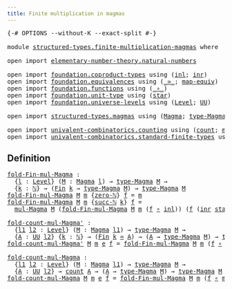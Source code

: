 ```yaml
---
title: Finite multiplication in magmas
---
```


<pre class="Agda"><a id="57" class="Symbol">{-#</a> <a id="61" class="Keyword">OPTIONS</a> <a id="69" class="Pragma">--without-K</a> <a id="81" class="Pragma">--exact-split</a> <a id="95" class="Symbol">#-}</a>

<a id="100" class="Keyword">module</a> <a id="107" href="structured-types.finite-multiplication-magmas.html" class="Module">structured-types.finite-multiplication-magmas</a> <a id="153" class="Keyword">where</a>

<a id="160" class="Keyword">open</a> <a id="165" class="Keyword">import</a> <a id="172" href="elementary-number-theory.natural-numbers.html" class="Module">elementary-number-theory.natural-numbers</a>

<a id="214" class="Keyword">open</a> <a id="219" class="Keyword">import</a> <a id="226" href="foundation.coproduct-types.html" class="Module">foundation.coproduct-types</a> <a id="253" class="Keyword">using</a> <a id="259" class="Symbol">(</a><a id="260" href="foundation.coproduct-types.html#1239" class="InductiveConstructor">inl</a><a id="263" class="Symbol">;</a> <a id="265" href="foundation.coproduct-types.html#1262" class="InductiveConstructor">inr</a><a id="268" class="Symbol">)</a>
<a id="270" class="Keyword">open</a> <a id="275" class="Keyword">import</a> <a id="282" href="foundation.equivalences.html" class="Module">foundation.equivalences</a> <a id="306" class="Keyword">using</a> <a id="312" class="Symbol">(</a><a id="313" href="foundation-core.equivalences.html#1607" class="Function Operator">_≃_</a><a id="316" class="Symbol">;</a> <a id="318" href="foundation-core.equivalences.html#1807" class="Function">map-equiv</a><a id="327" class="Symbol">)</a>
<a id="329" class="Keyword">open</a> <a id="334" class="Keyword">import</a> <a id="341" href="foundation.functions.html" class="Module">foundation.functions</a> <a id="362" class="Keyword">using</a> <a id="368" class="Symbol">(</a><a id="369" href="foundation-core.functions.html#407" class="Function Operator">_∘_</a><a id="372" class="Symbol">)</a>
<a id="374" class="Keyword">open</a> <a id="379" class="Keyword">import</a> <a id="386" href="foundation.unit-type.html" class="Module">foundation.unit-type</a> <a id="407" class="Keyword">using</a> <a id="413" class="Symbol">(</a><a id="414" href="foundation.unit-type.html#1099" class="InductiveConstructor">star</a><a id="418" class="Symbol">)</a>
<a id="420" class="Keyword">open</a> <a id="425" class="Keyword">import</a> <a id="432" href="foundation.universe-levels.html" class="Module">foundation.universe-levels</a> <a id="459" class="Keyword">using</a> <a id="465" class="Symbol">(</a><a id="466" href="Agda.Primitive.html#597" class="Postulate">Level</a><a id="471" class="Symbol">;</a> <a id="473" href="foundation-core.universe-levels.html#222" class="Primitive">UU</a><a id="475" class="Symbol">)</a>

<a id="478" class="Keyword">open</a> <a id="483" class="Keyword">import</a> <a id="490" href="structured-types.magmas.html" class="Module">structured-types.magmas</a> <a id="514" class="Keyword">using</a> <a id="520" class="Symbol">(</a><a id="521" href="structured-types.magmas.html#810" class="Function">Magma</a><a id="526" class="Symbol">;</a> <a id="528" href="structured-types.magmas.html#932" class="Function">type-Magma</a><a id="538" class="Symbol">;</a> <a id="540" href="structured-types.magmas.html#976" class="Function">mul-Magma</a><a id="549" class="Symbol">)</a>

<a id="552" class="Keyword">open</a> <a id="557" class="Keyword">import</a> <a id="564" href="univalent-combinatorics.counting.html" class="Module">univalent-combinatorics.counting</a> <a id="597" class="Keyword">using</a> <a id="603" class="Symbol">(</a><a id="604" href="univalent-combinatorics.counting.html#1901" class="Function">count</a><a id="609" class="Symbol">;</a> <a id="611" href="univalent-combinatorics.counting.html#2172" class="Function">map-equiv-count</a><a id="626" class="Symbol">)</a>
<a id="628" class="Keyword">open</a> <a id="633" class="Keyword">import</a> <a id="640" href="univalent-combinatorics.standard-finite-types.html" class="Module">univalent-combinatorics.standard-finite-types</a> <a id="686" class="Keyword">using</a> <a id="692" class="Symbol">(</a><a id="693" href="univalent-combinatorics.standard-finite-types.html#2149" class="Function">Fin</a><a id="696" class="Symbol">)</a>
</pre>
## Definition

<pre class="Agda"><a id="fold-Fin-mul-Magma"></a><a id="726" href="structured-types.finite-multiplication-magmas.html#726" class="Function">fold-Fin-mul-Magma</a> <a id="745" class="Symbol">:</a>
  <a id="749" class="Symbol">{</a><a id="750" href="structured-types.finite-multiplication-magmas.html#750" class="Bound">l</a> <a id="752" class="Symbol">:</a> <a id="754" href="Agda.Primitive.html#597" class="Postulate">Level</a><a id="759" class="Symbol">}</a> <a id="761" class="Symbol">(</a><a id="762" href="structured-types.finite-multiplication-magmas.html#762" class="Bound">M</a> <a id="764" class="Symbol">:</a> <a id="766" href="structured-types.magmas.html#810" class="Function">Magma</a> <a id="772" href="structured-types.finite-multiplication-magmas.html#750" class="Bound">l</a><a id="773" class="Symbol">)</a> <a id="775" class="Symbol">→</a> <a id="777" href="structured-types.magmas.html#932" class="Function">type-Magma</a> <a id="788" href="structured-types.finite-multiplication-magmas.html#762" class="Bound">M</a> <a id="790" class="Symbol">→</a>
  <a id="794" class="Symbol">{</a><a id="795" href="structured-types.finite-multiplication-magmas.html#795" class="Bound">k</a> <a id="797" class="Symbol">:</a> <a id="799" href="elementary-number-theory.natural-numbers.html#1444" class="Datatype">ℕ</a><a id="800" class="Symbol">}</a> <a id="802" class="Symbol">→</a> <a id="804" class="Symbol">(</a><a id="805" href="univalent-combinatorics.standard-finite-types.html#2149" class="Function">Fin</a> <a id="809" href="structured-types.finite-multiplication-magmas.html#795" class="Bound">k</a> <a id="811" class="Symbol">→</a> <a id="813" href="structured-types.magmas.html#932" class="Function">type-Magma</a> <a id="824" href="structured-types.finite-multiplication-magmas.html#762" class="Bound">M</a><a id="825" class="Symbol">)</a> <a id="827" class="Symbol">→</a> <a id="829" href="structured-types.magmas.html#932" class="Function">type-Magma</a> <a id="840" href="structured-types.finite-multiplication-magmas.html#762" class="Bound">M</a>
<a id="842" href="structured-types.finite-multiplication-magmas.html#726" class="Function">fold-Fin-mul-Magma</a> <a id="861" href="structured-types.finite-multiplication-magmas.html#861" class="Bound">M</a> <a id="863" href="structured-types.finite-multiplication-magmas.html#863" class="Bound">m</a> <a id="865" class="Symbol">{</a><a id="866" href="elementary-number-theory.natural-numbers.html#1465" class="InductiveConstructor">zero-ℕ</a><a id="872" class="Symbol">}</a> <a id="874" href="structured-types.finite-multiplication-magmas.html#874" class="Bound">f</a> <a id="876" class="Symbol">=</a> <a id="878" href="structured-types.finite-multiplication-magmas.html#863" class="Bound">m</a>
<a id="880" href="structured-types.finite-multiplication-magmas.html#726" class="Function">fold-Fin-mul-Magma</a> <a id="899" href="structured-types.finite-multiplication-magmas.html#899" class="Bound">M</a> <a id="901" href="structured-types.finite-multiplication-magmas.html#901" class="Bound">m</a> <a id="903" class="Symbol">{</a><a id="904" href="elementary-number-theory.natural-numbers.html#1478" class="InductiveConstructor">succ-ℕ</a> <a id="911" href="structured-types.finite-multiplication-magmas.html#911" class="Bound">k</a><a id="912" class="Symbol">}</a> <a id="914" href="structured-types.finite-multiplication-magmas.html#914" class="Bound">f</a> <a id="916" class="Symbol">=</a>
  <a id="920" href="structured-types.magmas.html#976" class="Function">mul-Magma</a> <a id="930" href="structured-types.finite-multiplication-magmas.html#899" class="Bound">M</a> <a id="932" class="Symbol">(</a><a id="933" href="structured-types.finite-multiplication-magmas.html#726" class="Function">fold-Fin-mul-Magma</a> <a id="952" href="structured-types.finite-multiplication-magmas.html#899" class="Bound">M</a> <a id="954" href="structured-types.finite-multiplication-magmas.html#901" class="Bound">m</a> <a id="956" class="Symbol">(</a><a id="957" href="structured-types.finite-multiplication-magmas.html#914" class="Bound">f</a> <a id="959" href="foundation-core.functions.html#407" class="Function Operator">∘</a> <a id="961" href="foundation.coproduct-types.html#1239" class="InductiveConstructor">inl</a><a id="964" class="Symbol">))</a> <a id="967" class="Symbol">(</a><a id="968" href="structured-types.finite-multiplication-magmas.html#914" class="Bound">f</a> <a id="970" class="Symbol">(</a><a id="971" href="foundation.coproduct-types.html#1262" class="InductiveConstructor">inr</a> <a id="975" href="foundation.unit-type.html#1099" class="InductiveConstructor">star</a><a id="979" class="Symbol">))</a>

<a id="fold-count-mul-Magma&#39;"></a><a id="983" href="structured-types.finite-multiplication-magmas.html#983" class="Function">fold-count-mul-Magma&#39;</a> <a id="1005" class="Symbol">:</a>
  <a id="1009" class="Symbol">{</a><a id="1010" href="structured-types.finite-multiplication-magmas.html#1010" class="Bound">l1</a> <a id="1013" href="structured-types.finite-multiplication-magmas.html#1013" class="Bound">l2</a> <a id="1016" class="Symbol">:</a> <a id="1018" href="Agda.Primitive.html#597" class="Postulate">Level</a><a id="1023" class="Symbol">}</a> <a id="1025" class="Symbol">(</a><a id="1026" href="structured-types.finite-multiplication-magmas.html#1026" class="Bound">M</a> <a id="1028" class="Symbol">:</a> <a id="1030" href="structured-types.magmas.html#810" class="Function">Magma</a> <a id="1036" href="structured-types.finite-multiplication-magmas.html#1010" class="Bound">l1</a><a id="1038" class="Symbol">)</a> <a id="1040" class="Symbol">→</a> <a id="1042" href="structured-types.magmas.html#932" class="Function">type-Magma</a> <a id="1053" href="structured-types.finite-multiplication-magmas.html#1026" class="Bound">M</a> <a id="1055" class="Symbol">→</a>
  <a id="1059" class="Symbol">{</a><a id="1060" href="structured-types.finite-multiplication-magmas.html#1060" class="Bound">A</a> <a id="1062" class="Symbol">:</a> <a id="1064" href="foundation-core.universe-levels.html#222" class="Primitive">UU</a> <a id="1067" href="structured-types.finite-multiplication-magmas.html#1013" class="Bound">l2</a><a id="1069" class="Symbol">}</a> <a id="1071" class="Symbol">{</a><a id="1072" href="structured-types.finite-multiplication-magmas.html#1072" class="Bound">k</a> <a id="1074" class="Symbol">:</a> <a id="1076" href="elementary-number-theory.natural-numbers.html#1444" class="Datatype">ℕ</a><a id="1077" class="Symbol">}</a> <a id="1079" class="Symbol">→</a> <a id="1081" class="Symbol">(</a><a id="1082" href="univalent-combinatorics.standard-finite-types.html#2149" class="Function">Fin</a> <a id="1086" href="structured-types.finite-multiplication-magmas.html#1072" class="Bound">k</a> <a id="1088" href="foundation-core.equivalences.html#1607" class="Function Operator">≃</a> <a id="1090" href="structured-types.finite-multiplication-magmas.html#1060" class="Bound">A</a><a id="1091" class="Symbol">)</a> <a id="1093" class="Symbol">→</a> <a id="1095" class="Symbol">(</a><a id="1096" href="structured-types.finite-multiplication-magmas.html#1060" class="Bound">A</a> <a id="1098" class="Symbol">→</a> <a id="1100" href="structured-types.magmas.html#932" class="Function">type-Magma</a> <a id="1111" href="structured-types.finite-multiplication-magmas.html#1026" class="Bound">M</a><a id="1112" class="Symbol">)</a> <a id="1114" class="Symbol">→</a> <a id="1116" href="structured-types.magmas.html#932" class="Function">type-Magma</a> <a id="1127" href="structured-types.finite-multiplication-magmas.html#1026" class="Bound">M</a>
<a id="1129" href="structured-types.finite-multiplication-magmas.html#983" class="Function">fold-count-mul-Magma&#39;</a> <a id="1151" href="structured-types.finite-multiplication-magmas.html#1151" class="Bound">M</a> <a id="1153" href="structured-types.finite-multiplication-magmas.html#1153" class="Bound">m</a> <a id="1155" href="structured-types.finite-multiplication-magmas.html#1155" class="Bound">e</a> <a id="1157" href="structured-types.finite-multiplication-magmas.html#1157" class="Bound">f</a> <a id="1159" class="Symbol">=</a> <a id="1161" href="structured-types.finite-multiplication-magmas.html#726" class="Function">fold-Fin-mul-Magma</a> <a id="1180" href="structured-types.finite-multiplication-magmas.html#1151" class="Bound">M</a> <a id="1182" href="structured-types.finite-multiplication-magmas.html#1153" class="Bound">m</a> <a id="1184" class="Symbol">(</a><a id="1185" href="structured-types.finite-multiplication-magmas.html#1157" class="Bound">f</a> <a id="1187" href="foundation-core.functions.html#407" class="Function Operator">∘</a> <a id="1189" href="foundation-core.equivalences.html#1807" class="Function">map-equiv</a> <a id="1199" href="structured-types.finite-multiplication-magmas.html#1155" class="Bound">e</a><a id="1200" class="Symbol">)</a>

<a id="fold-count-mul-Magma"></a><a id="1203" href="structured-types.finite-multiplication-magmas.html#1203" class="Function">fold-count-mul-Magma</a> <a id="1224" class="Symbol">:</a>
  <a id="1228" class="Symbol">{</a><a id="1229" href="structured-types.finite-multiplication-magmas.html#1229" class="Bound">l1</a> <a id="1232" href="structured-types.finite-multiplication-magmas.html#1232" class="Bound">l2</a> <a id="1235" class="Symbol">:</a> <a id="1237" href="Agda.Primitive.html#597" class="Postulate">Level</a><a id="1242" class="Symbol">}</a> <a id="1244" class="Symbol">(</a><a id="1245" href="structured-types.finite-multiplication-magmas.html#1245" class="Bound">M</a> <a id="1247" class="Symbol">:</a> <a id="1249" href="structured-types.magmas.html#810" class="Function">Magma</a> <a id="1255" href="structured-types.finite-multiplication-magmas.html#1229" class="Bound">l1</a><a id="1257" class="Symbol">)</a> <a id="1259" class="Symbol">→</a> <a id="1261" href="structured-types.magmas.html#932" class="Function">type-Magma</a> <a id="1272" href="structured-types.finite-multiplication-magmas.html#1245" class="Bound">M</a> <a id="1274" class="Symbol">→</a>
  <a id="1278" class="Symbol">{</a><a id="1279" href="structured-types.finite-multiplication-magmas.html#1279" class="Bound">A</a> <a id="1281" class="Symbol">:</a> <a id="1283" href="foundation-core.universe-levels.html#222" class="Primitive">UU</a> <a id="1286" href="structured-types.finite-multiplication-magmas.html#1232" class="Bound">l2</a><a id="1288" class="Symbol">}</a> <a id="1290" class="Symbol">→</a> <a id="1292" href="univalent-combinatorics.counting.html#1901" class="Function">count</a> <a id="1298" href="structured-types.finite-multiplication-magmas.html#1279" class="Bound">A</a> <a id="1300" class="Symbol">→</a> <a id="1302" class="Symbol">(</a><a id="1303" href="structured-types.finite-multiplication-magmas.html#1279" class="Bound">A</a> <a id="1305" class="Symbol">→</a> <a id="1307" href="structured-types.magmas.html#932" class="Function">type-Magma</a> <a id="1318" href="structured-types.finite-multiplication-magmas.html#1245" class="Bound">M</a><a id="1319" class="Symbol">)</a> <a id="1321" class="Symbol">→</a> <a id="1323" href="structured-types.magmas.html#932" class="Function">type-Magma</a> <a id="1334" href="structured-types.finite-multiplication-magmas.html#1245" class="Bound">M</a>
<a id="1336" href="structured-types.finite-multiplication-magmas.html#1203" class="Function">fold-count-mul-Magma</a> <a id="1357" href="structured-types.finite-multiplication-magmas.html#1357" class="Bound">M</a> <a id="1359" href="structured-types.finite-multiplication-magmas.html#1359" class="Bound">m</a> <a id="1361" href="structured-types.finite-multiplication-magmas.html#1361" class="Bound">e</a> <a id="1363" href="structured-types.finite-multiplication-magmas.html#1363" class="Bound">f</a> <a id="1365" class="Symbol">=</a> <a id="1367" href="structured-types.finite-multiplication-magmas.html#726" class="Function">fold-Fin-mul-Magma</a> <a id="1386" href="structured-types.finite-multiplication-magmas.html#1357" class="Bound">M</a> <a id="1388" href="structured-types.finite-multiplication-magmas.html#1359" class="Bound">m</a> <a id="1390" class="Symbol">(</a><a id="1391" href="structured-types.finite-multiplication-magmas.html#1363" class="Bound">f</a> <a id="1393" href="foundation-core.functions.html#407" class="Function Operator">∘</a> <a id="1395" href="univalent-combinatorics.counting.html#2172" class="Function">map-equiv-count</a> <a id="1411" href="structured-types.finite-multiplication-magmas.html#1361" class="Bound">e</a><a id="1412" class="Symbol">)</a>
</pre>